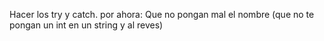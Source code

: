 Hacer los try y catch.
por ahora: Que no pongan mal el nombre (que no te pongan un int en un string y al reves)
